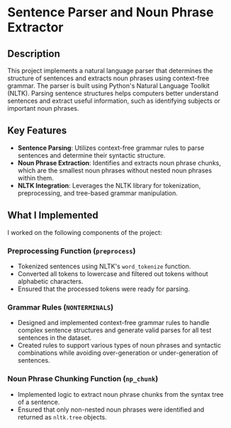 # Sentence Parser and Noun Phrase Extractor  

## Description  
This project implements a natural language parser that determines the structure of sentences and extracts noun phrases using context-free grammar. The parser is built using Python's Natural Language Toolkit (NLTK). Parsing sentence structures helps computers better understand sentences and extract useful information, such as identifying subjects or important noun phrases.  

## Key Features  
- **Sentence Parsing**: Utilizes context-free grammar rules to parse sentences and determine their syntactic structure.  
- **Noun Phrase Extraction**: Identifies and extracts noun phrase chunks, which are the smallest noun phrases without nested noun phrases within them.  
- **NLTK Integration**: Leverages the NLTK library for tokenization, preprocessing, and tree-based grammar manipulation.  

## What I Implemented  
I worked on the following components of the project:  

### Preprocessing Function (`preprocess`)  
- Tokenized sentences using NLTK's `word_tokenize` function.  
- Converted all tokens to lowercase and filtered out tokens without alphabetic characters.  
- Ensured that the processed tokens were ready for parsing.  

### Grammar Rules (`NONTERMINALS`)  
- Designed and implemented context-free grammar rules to handle complex sentence structures and generate valid parses for all test sentences in the dataset.  
- Created rules to support various types of noun phrases and syntactic combinations while avoiding over-generation or under-generation of sentences.  

### Noun Phrase Chunking Function (`np_chunk`)  
- Implemented logic to extract noun phrase chunks from the syntax tree of a sentence.  
- Ensured that only non-nested noun phrases were identified and returned as `nltk.tree` objects.  
